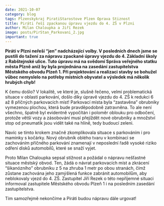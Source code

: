 ```yaml
---
date: 2021-10-07
category: blog
tags: Plzenskykraj PiratiStarostove Plzen Oprava Stiznost 
title: Piráti řeší zpackanou úpravu vjezdu do 4. ZŠ v Plzni
author: Milan Chaloupka a Jiří Rezek
image: posts/PirStan_Parkovani_2.jpg
important: true
---
```


**Piráti v Plzni neřeší “jen” nadcházející volby. V posledních dnech jsme se pustili do tažení za nápravu zpackané úpravy vjezdu do 4. Základní školy z Rabštejnské ulice. Tuto úpravu má na svědomí Správa veřejného statku města Plzně aniž by byla projednána na zasedání zastupitelstva Městského obvodu Plzeň 1. Při projektování a realizaci stavby se bohužel vůbec nemyslelo na potřeby místních obyvatel a výsledek má několik hrubých chyb!**

K čemu došlo? V lokalitě, ve které je, slušně řečeno, velmi problematická situace v oblasti parkování, došlo díky úpravě vjezdu do 4. ZŠ k redukci 6 až 8 příčných parkovacích míst! Parkovací místa byla “zastavěna” obrubníky vymezenou plochou, která bude pravděpodobně zatravněna. To ale není všechno, špatně byl evidentně vypočítán i poloměr oblouku pro odbočení, protože větší vozy a zásobování musí přejíždět nové obrubníky a množství stop od pneumatik jsou vidět také na hlíně, tedy budoucí zeleni.

Navíc se tímto krokem značně zkomplikovala situace s parkováním i pro maminky s kočárky. Nový obrubník oblého tvaru v kombinaci se zachováním příčného parkování znamenají v neposlední řadě vysoké riziko odření disků automobilů, které se snaží vyjet.

Proto Milan Chaloupka sepsal stížnost a požádal o nápravu nešťastné situace městský obvod. Ten, žádá o návrat parkovacích míst a zkrácení “šikanózního” obrubníku z 5 na zhruba 1 metr po obou stranách, čímž zůstane zachována jeho zamýšlená funkce zabránit automobilům, aby neblokovaly vjezd do 4. ZŠ. Zastupitel Jiří Rezek o této nepříjemné situaci informoval zastupitele Městského obvodu Plzeň 1 i na posledním zasedání zastupitelstva.

Tím samozřejmě nekončíme a Piráti budou nápravu dále urgovat!
